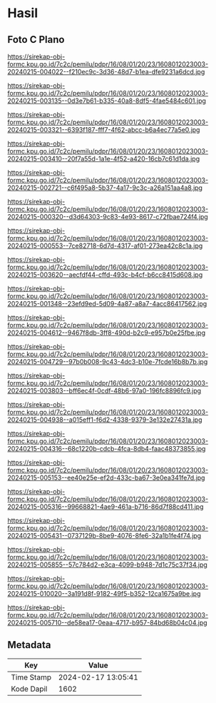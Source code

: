# Hasil

## Foto C Plano

https://sirekap-obj-formc.kpu.go.id/7c2c/pemilu/pdpr/16/08/01/20/23/1608012023003-20240215-004022--f210ec9c-3d36-48d7-b1ea-dfe9231a6dcd.jpg

https://sirekap-obj-formc.kpu.go.id/7c2c/pemilu/pdpr/16/08/01/20/23/1608012023003-20240215-003135--0d3e7b61-b335-40a8-8df5-4fae5484c601.jpg

https://sirekap-obj-formc.kpu.go.id/7c2c/pemilu/pdpr/16/08/01/20/23/1608012023003-20240215-003321--6393f187-fff7-4f62-abcc-b6a4ec77a5e0.jpg

https://sirekap-obj-formc.kpu.go.id/7c2c/pemilu/pdpr/16/08/01/20/23/1608012023003-20240215-003410--20f7a55d-1a1e-4f52-a420-16cb7c61d1da.jpg

https://sirekap-obj-formc.kpu.go.id/7c2c/pemilu/pdpr/16/08/01/20/23/1608012023003-20240215-002721--c6f495a8-5b37-4a17-9c3c-a26a151aa4a8.jpg

https://sirekap-obj-formc.kpu.go.id/7c2c/pemilu/pdpr/16/08/01/20/23/1608012023003-20240215-000320--d3d64303-9c83-4e93-8617-c72fbae724f4.jpg

https://sirekap-obj-formc.kpu.go.id/7c2c/pemilu/pdpr/16/08/01/20/23/1608012023003-20240215-000553--7ce82718-6d7d-4317-af01-273ea42c8c1a.jpg

https://sirekap-obj-formc.kpu.go.id/7c2c/pemilu/pdpr/16/08/01/20/23/1608012023003-20240215-003620--aecfdf44-cffd-493c-b4cf-b6cc8415d608.jpg

https://sirekap-obj-formc.kpu.go.id/7c2c/pemilu/pdpr/16/08/01/20/23/1608012023003-20240215-001348--23efd9ed-5d09-4a87-a8a7-4acc86417562.jpg

https://sirekap-obj-formc.kpu.go.id/7c2c/pemilu/pdpr/16/08/01/20/23/1608012023003-20240215-004612--9467f8db-3ff8-490d-b2c9-e957b0e25fbe.jpg

https://sirekap-obj-formc.kpu.go.id/7c2c/pemilu/pdpr/16/08/01/20/23/1608012023003-20240215-004729--97b0b008-9c43-4dc3-b10e-7fcde16b8b7b.jpg

https://sirekap-obj-formc.kpu.go.id/7c2c/pemilu/pdpr/16/08/01/20/23/1608012023003-20240215-003803--bff6ec4f-0cdf-48b6-97a0-196fc8896fc9.jpg

https://sirekap-obj-formc.kpu.go.id/7c2c/pemilu/pdpr/16/08/01/20/23/1608012023003-20240215-004938--a015eff1-f6d2-4338-9379-3e132e27431a.jpg

https://sirekap-obj-formc.kpu.go.id/7c2c/pemilu/pdpr/16/08/01/20/23/1608012023003-20240215-004316--68c1220b-cdcb-4fca-8db4-faac48373855.jpg

https://sirekap-obj-formc.kpu.go.id/7c2c/pemilu/pdpr/16/08/01/20/23/1608012023003-20240215-005153--ee40e25e-ef2d-433c-ba67-3e0ea341fe7d.jpg

https://sirekap-obj-formc.kpu.go.id/7c2c/pemilu/pdpr/16/08/01/20/23/1608012023003-20240215-005316--99668821-4ae9-461a-b716-86d7f88cd411.jpg

https://sirekap-obj-formc.kpu.go.id/7c2c/pemilu/pdpr/16/08/01/20/23/1608012023003-20240215-005431--0737129b-8be9-4076-8fe6-32a1b1fe4f74.jpg

https://sirekap-obj-formc.kpu.go.id/7c2c/pemilu/pdpr/16/08/01/20/23/1608012023003-20240215-005855--57c784d2-e3ca-4099-b948-7d1c75c37f34.jpg

https://sirekap-obj-formc.kpu.go.id/7c2c/pemilu/pdpr/16/08/01/20/23/1608012023003-20240215-010020--3a191d8f-9182-49f5-b352-12ca1675a9be.jpg

https://sirekap-obj-formc.kpu.go.id/7c2c/pemilu/pdpr/16/08/01/20/23/1608012023003-20240215-005710--de58ea17-0eaa-4717-b957-84bd68b04c04.jpg


## Metadata

| Key        | Value               |
| ---------- | ------------------- |
| Time Stamp | 2024-02-17 13:05:41 |
| Kode Dapil | 1602                |



